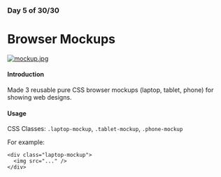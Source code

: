 ### Day 5 of 30/30
# Browser Mockups

[![mockup.jpg](https://s23.postimg.org/q7ik1qmqj/mockup.jpg)](https://postimg.org/image/60549fp93/)

#### Introduction
Made 3 reusable pure CSS browser mockups (laptop, tablet, phone) for showing web designs.

#### Usage
CSS Classes: `.laptop-mockup`, `.tablet-mockup`, `.phone-mockup`

For example:
```
<div class="laptop-mockup">
  <img src="..." />
</div>
```
